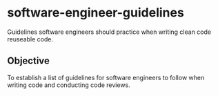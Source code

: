 # software-engineer-guidelines
Guidelines software engineers should practice when writing clean code reuseable code.

## Objective

To establish a list of guidelines for software engineers to follow when writing code and conducting code reviews.

